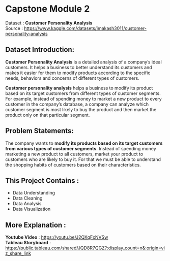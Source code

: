# Capstone Module 2

Dataset : **Customer Personality Analysis**  
Source : https://www.kaggle.com/datasets/imakash3011/customer-personality-analysis

## Dataset Introduction:  

**Customer Personality Analysis** is a detailed analysis of a company’s ideal customers. It helps a business to better understand its customers and makes it easier for them to modify products according to the specific needs, behaviors and concerns of different types of customers.

**Customer personality analysis** helps a business to modify its product based on its target customers from different types of customer segments. For example, instead of spending money to market a new product to every customer in the company’s database, a company can analyze which customer segment is most likely to buy the product and then market the product only on that particular segment.

## Problem Statements:  

The company wants to **modify its products based on its target customers from various types of customer segments**. Instead of spending money marketing a new product to all customers, market your product to customers who are likely to buy it. For that we must be able to understand the shopping habits of customers based on their characteristics.

## This Project Contains :   
* Data Understanding
* Data Cleaning
* Data Analysis
* Data Visualization

## More Explanation :  
**Youtube Video** : https://youtu.be/J2QXqFxNVSw  
**Tableau Storyboard** : https://public.tableau.com/shared/JQD8R7QGZ?:display_count=n&:origin=viz_share_link
